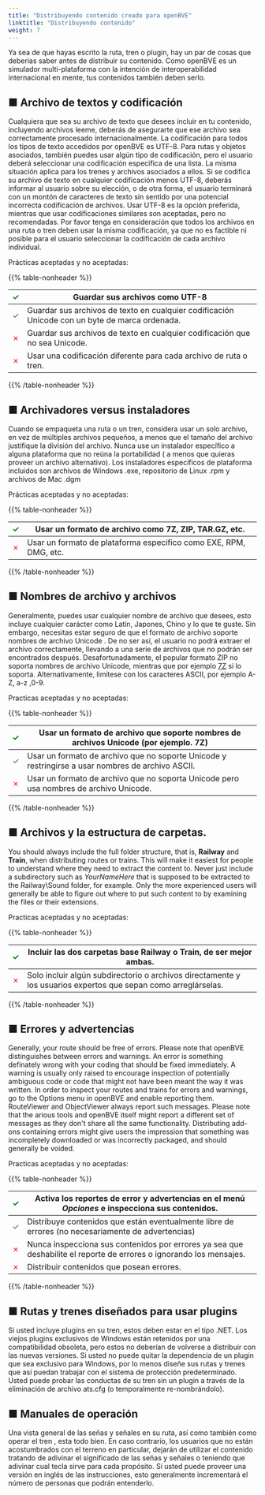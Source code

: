 ```yaml
---
title: "Distribuyendo contenido creado para openBVE"
linktitle: "Distribuyendo contenido"
weight: 7
---
```


Ya sea de que hayas escrito la ruta, tren o plugin, hay un par de cosas que deberías saber antes de distribuir su contenido. Como openBVE es un simulador multi-plataforma con la intención de interoperabilidad internacional en mente, tus contenidos también deben serlo.

## ■ Archivo de textos y codificación

Cualquiera que sea su archivo de texto que desees incluir en tu contenido, incluyendo archivos leeme, deberás de asegurarte que ese archivo sea correctamente procesado internacionalmente. La codificación para todos los tipos de texto accedidos por openBVE es UTF-8. Para rutas y objetos asociados, también puedes usar algún tipo de codificación, pero el usuario deberá seleccionar una codificación especifica de una lista. La misma situación aplica para los trenes y archivos asociados a ellos. Si se codifica su archivo de texto en cualquier codificación menos UTF-8, deberás informar al usuario sobre su elección, o de otra forma, el usuario terminará con un montón de caracteres de texto sin sentido por una potencial incorrecta codificación de archivos. Usar UTF-8 es la opción preferida, mientras que usar codificaciones similares son aceptadas, pero no recomendadas. Por favor tenga en consideración que todos los archivos en una ruta o tren deben usar la misma codificación, ya que no es factible ni posible para el usuario seleccionar la codificación de cada archivo individual.

Prácticas aceptadas y no aceptadas:

{{% table-nonheader %}}

| <font color="Green">✓</font> | Guardar sus archivos como UTF-8                               |
| ---------------------------- | ------------------------------------------------------------ |
| <font color="Green">✓</font> | Guardar sus archivos de texto en cualquier codificación Unicode con un byte de marca ordenada. |
| <font color="Red">✗</font>   | Guardar sus archivos de texto en cualquier codificación que no sea Unicode.            |
| <font color="Red">✗</font>   | Usar una codificación diferente para cada archivo de ruta o tren.   |

{{% /table-nonheader %}}

## ■ Archivadores versus instaladores

Cuando se empaqueta una ruta o un tren, considera usar un solo archivo, en vez de múltiples archivos pequeños, a menos que el tamaño del archivo justifique la división del archivo. Nunca use un instalador específico a alguna plataforma que no reúna la portabilidad ( a menos que quieras proveer un archivo alternativo). Los instaladores específicos de plataforma incluidos son archivos de Windows .exe, repositorio de Linux .rpm  y archivos de Mac .dgm

Prácticas aceptadas y no aceptadas:

{{% table-nonheader %}}

| <font color="Green">✓</font> | Usar un formato de archivo como 7Z, ZIP, TAR.GZ, etc.         |
| ---------------------------- | ----------------------------------------------------------- |
| <font color="Red">✗</font>   | Usar un formato de plataforma especifico como EXE, RPM, DMG, etc. |

{{% /table-nonheader %}}

## ■ Nombres de archivo y archivos

Generalmente, puedes usar cualquier nombre de archivo que desees, esto incluye cualquier carácter como Latín, Japones, Chino y lo que te guste. Sin embargo, necesitas estar seguro de que el formato de archivo soporte nombres de archivo Unicode . De no ser así, el usuario no podrá extraer el archivo correctamente, llevando a una serie de archivos que no podrán ser encontrados después. Desafortunadamente, el popular formato ZIP no soporta nombres de archivo Unicode, mientras que por ejemplo [7Z](https://www.7-zip.org/) si lo soporta. Alternativamente, limítese con los caracteres ASCII, por ejemplo A-Z, a-z ,0-9.

Practicas aceptadas y no aceptadas:

{{% table-nonheader %}}

| <font color="Green">✓</font> | Usar un formato de archivo que soporte nombres de archivos Unicode (por ejemplo. 7Z) |
| ---------------------------- | ------------------------------------------------------------ |
| <font color="Green">✓</font> | Usar un formato de archivo que no soporte Unicode y restringirse a usar nombres de archivo ASCII. |
| <font color="Red">✗</font>   | Usar un formato de archivo que no soporta Unicode pero usa nombres de archivo Unicode. |

{{% /table-nonheader %}}

## ■ Archivos y la estructura de carpetas.

You should always include the full folder structure, that is, **Railway** and **Train**, when distributing routes or trains. This will make it easiest for people to understand where they need to extract the content to. Never just include a subdirectory such as *YourNameHere* that is supposed to be extracted to the Railway\Sound folder, for example. Only the more experienced users will generally be able to figure out where to put such content to by examining the files or their extensions.

Practicas aceptadas y no aceptadas:

{{% table-nonheader %}}

| <font color="Green">✓</font> | Incluir las dos carpetas base **Railway** o **Train**, de ser mejor ambas. |
| ---------------------------- | ------------------------------------------------------------ |
| <font color="Red">✗</font>   | Solo incluir algún subdirectorio o archivos directamente y los usuarios expertos que sepan como arreglárselas. |

{{% /table-nonheader %}}

## ■ Errores y advertencias

Generally, your route should be free of errors. Please note that openBVE distinguishes between errors and warnings. An error is something definately wrong with your coding that should be fixed immediately. A warning is usually only raised to encourage inspection of potentially ambiguous code or code that might not have been meant the way it was written. In order to inspect your routes and trains for errors and warnings, go to the Options menu in openBVE and enable reporting them. RouteViewer and ObjectViewer always report such messages. Please note that the arious tools and openBVE itself might report a different set of messages as they don't share all the same functionality. Distributing add-ons containing errors might give users the impression that something was incompletely downloaded or was incorrectly packaged, and should generally be voided.

Practicas aceptadas y no aceptadas:

{{% table-nonheader %}}

| <font color="Green">✓</font> | Activa los reportes de error y advertencias en el menú *Opciones* e inspecciona sus contenidos. |
| ---------------------------- | ------------------------------------------------------------ |
| <font color="Green">✓</font> | Distribuye contenidos que están eventualmente libre de errores (no necesariamente de advertencias) |
| <font color="Red">✗</font>   | Nunca inspecciona sus contenidos por errores ya sea que deshabilite el reporte de errores o ignorando los mensajes. |
| <font color="Red">✗</font>   | Distribuir contenidos que posean errores.                   |

{{% /table-nonheader %}}

## ■ Rutas y trenes diseñados para usar plugins

Si usted incluye plugins en su tren, estos deben estar en el tipo .NET. Los viejos plugins exclusivos de Windows están retenidos por una compatibilidad obsoleta, pero estos no deberían de volverse a distribuir con las nuevas versiones. Si usted no puede quitar la dependencia de un plugin que sea exclusivo para Windows, por lo menos diseñe sus rutas y trenes que así puedan trabajar con el sistema de protección predeterminado. Usted puede probar las conductas de su tren sin un plugin a través de la eliminación de archivo ats.cfg (o temporalmente re-nombrándolo).

## ■ Manuales de operación

Una vista general de las señas y señales en su ruta, así como también como operar el tren , esta todo bien. En caso contrario, los usuarios que no están acostumbrados con el terreno en particular, dejarán de utilizar el contenido tratando de adivinar el significado de las señas y señales o teniendo que adivinar cual tecla sirve para cada propósito. Si usted puede proveer una versión en inglés de las instrucciones, esto generalmente incrementará el número de personas que podrán entenderlo.    
